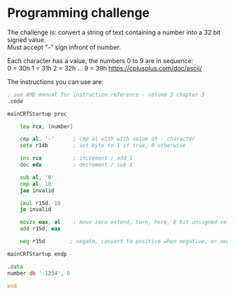 # Programming challenge
The challenge is: convert a string of text containing a number into a 32 bit signed value. <br>
Must accept "-" sign infront of number.

Each character has a value, the numbers 0 to 9 are in sequence: <br>
0 = 30h 1 = 31h 2 = 32h ... 9 = 39h
https://cplusplus.com/doc/ascii/

The instructions you can use are:
```asm
; see AMD manual for instruction reference - volume 3 chapter 3
.code

mainCRTStartup proc

	lea rcx, [number]

	cmp al, '-'      ; cmp al with with value of - character
	sete r14b        ; set byte to 1 if true, 0 otherwise

	inc rcx          ; increment / add 1
	dec edx          ; decrement / sub 1

	sub al, '0'    
	cmp al, 10
	jae invalid

	imul r15d, 10
	jo invalid

	movzx eax, al    ; move zero extend, turn, here, 8 bit unsigned value into 32 bit unsigned value
	add r15d, eax

	neg r15d        ; negate, convert to positive when negative, or negative when positive

mainCRTStartup endp

.data
number db '-1234', 0

end
```
